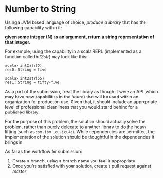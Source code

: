 Number to String
================

Using a JVM based language of choice, *produce a library* that has the following capability within it:

**given some integer (N) as an argument, return a string representation of that integer.**

For example, using the capability in a scala REPL (implemented as a function called _int2str_) may look like this:
```
scala> int2str(5)
res0: String = five

scala> int2str(55)
res1: String = fifty-five
```


As a part of the submission, treat the library as though it were an API (which may have new capabilities in the future) that will be used within an organization for production use.  Given that, it should include an appropriate level of professional cleanliness that you would stand behind for a published library.

For the purpose of this problem, the solution should actually solve the problem, rather than purely delegate to another library to do the heavy lifting (such as ```com.ibm.icu.icu4j```).  While dependencies are permitted, the implementation of the solution should be thoughtful in the dependencies it brings in.

As far as the workflow for submission:

1. Create a branch, using a branch name you feel is appropriate.
2. Once you're satisfied with your solution, create a pull request against _master_
